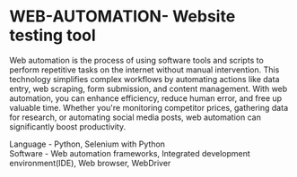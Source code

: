 # WEB-AUTOMATION- Website testing tool 
Web automation is the process of using software tools and scripts to perform repetitive tasks on the internet without manual intervention. This technology simplifies complex workflows by automating actions like data entry, web scraping, form submission, and content management.
With web automation, you can enhance efficiency, reduce human error, and free up valuable time. Whether you're monitoring competitor prices, gathering data for research, or automating social media posts, web automation can significantly boost productivity.

Language - Python, Selenium with Python  
Software - Web automation frameworks,
Integrated development environment(IDE),
Web browser,
WebDriver

